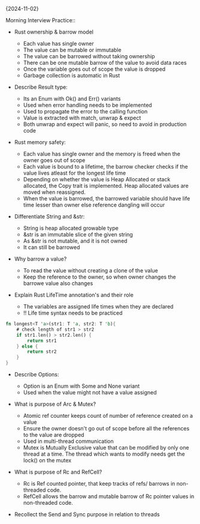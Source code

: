 {2024-11-02}

Morning Interview Practice::

- Rust ownership & barrow model

  - Each value has single owner
  - The value can be mutable or immutable
  - The value can be barrowed without taking
    ownership
  - There can be one mutable barrow of the value
    to avoid data races
  - Once the variable goes out of scope the value
    is dropped
  - Garbage collection is automatic in Rust

- Describe Result type:

  - Its an Enum with Ok() and Err() variants
  - Used when error handling needs to be
    implemented
  - Used to propagate the error to the calling
    function
  - Value is extracted with match, unwrap & expect
  - Both unwrap and expect will panic, so need to
    avoid in production code

- Rust memory safety:

  - Each value has single owner and the memory is
    freed when the owner goes out of scope
  - Each value is bound to a lifetime, the barrow
    checker checks if the value lives atleast for
    the longest life time
  - Depending on whether the value is Heap
    Allocated or stack allocated, the Copy trait
    is implemented. Heap allocated values are
    moved when reassigned.
  - When the value is barrowed, the barrowed
    variable should have life time lesser than
    owner else reference dangling will occur

- Differentiate String and &str:

  - String is heap allocated growable type
  - &str is an immutable slice of the given string
  - As &str is not mutable, and it is not owned
  - It can still be barrowed

- Why barrow a value?

  - To read the value without creating a clone of
    the value
  - Keep the reference to the owner, so when owner
    changes the barrowe value also changes

- Explain Rust LifeTime annotation's and their
  role

  - The variables are assigned life times when
    they are declared
  - !! Life time syntax needs to be practiced

```rust
fn longest<T 'a>(str1: T 'a, str2: T 'b){
    # check length of str1 > str2
    if str1.len() > str2.len() {
        return str1
    } else {
        return str2
    }
}
```

- Describe Options:

  - Option is an Enum with Some and None variant
  - Used when the value might not have a value
    assigned

- What is purpose of Arc & Mutex?

  - Atomic ref counter keeps count of number of
    reference created on a value
  - Ensure the owner doesn't go out of scope
    before all the references to the value are
    dropped
  - Used in multi-thread communication
  - Mutex is Mutually Exclusive value that can be
    modified by only one thread at a time. The
    thread which wants to modify needs get the
    lock() on the mutex

- What is purpose of Rc and RefCell?

  - Rc is Ref counted pointer, that keep tracks of
    refs/ barrows in non-threaded code.
  - RefCell allows the barrow and mutable barrow
    of Rc pointer values in non-threaded code.

- Recollect the Send and Sync purpose in relation
  to threads
